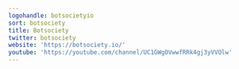```yaml
---
logohandle: botsocietyio
sort: botsociety
title: Botsociety
twitter: botsociety
website: 'https://botsociety.io/'
youtube: 'https://youtube.com/channel/UC1GWgOVwwfRRk4gj3yVVOlw'
---
```

